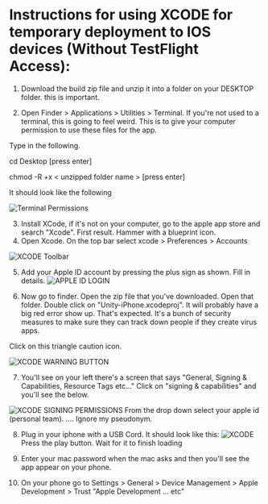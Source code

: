 
# Instructions for using XCODE for temporary deployment to IOS devices (Without TestFlight Access):

1) Download the build zip file and unzip it into a folder on your DESKTOP  folder. this is important.

2) Open Finder > Applications > Utilities > Terminal. If you're not used to a terminal, this is going to feel weird. This is to give your computer permission to 
use these files for the app. 

Type in the following. 

cd Desktop [press enter]

chmod -R +x < unzipped folder name > [press enter]

It should look like the following

![Terminal Permissions](https://i.imgur.com/0ayXE2L.png)


3) Install XCode, if it's not on your computer, go to the apple app store and search "Xcode". First result. Hammer with a blueprint icon. 
4) Open Xcode. On the top bar select xcode > Preferences > Accounts 

![XCODE Toolbar](https://i.imgur.com/QzQzjyK.png)

5) Add your Apple ID account by pressing the plus sign as shown. Fill in details.
![APPLE ID LOGIN](https://i.imgur.com/NSZGfol.png)

6) Now go to finder. Open the zip file that you've downloaded. Open that folder. Double click on "Unity-iPhone.xcodeproj". It will probably have a 
big red error show up. That's expected. It's a bunch of security measures to make sure they can track down people if they create virus apps. 

Click on this triangle caution icon. 

![XCODE WARNING BUTTON](https://i.imgur.com/bynw0FK.png) 

7) You'll see on your left there's a screen that says "General, Signing & Capabilities, Resource Tags etc..."
Click on "signing & capabilities" and you'll see the below.

![XCODE SIGNING PERMISSIONS](https://i.imgur.com/xAmItcy.png)
From the drop down select your apple id (personal team). .... Ignore my pseudonym. 

8) Plug in your iphone with a USB Cord. 
It should look like this:
![XCODE](https://i.imgur.com/DwMZuVW.png)
Press the play button. Wait for it to finish loading
9) Enter your mac password when the mac asks and then you'll see the app appear on your phone. 

10) On your phone go to Settings > General > Device Management > Apple Development > Trust "Apple Development ... etc"









